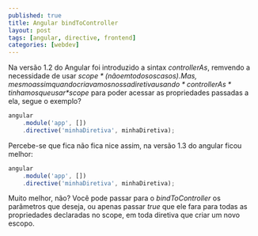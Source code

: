 ```yaml
---
published: true
title: Angular bindToController
layout: post
tags: [angular, directive, frontend]
categories: [webdev]
---
```

Na versão 1.2 do Angular foi introduzido a sintax *controllerAs*, remvendo a necessidade de usar *$scope* (não em todos os casos). Mas, mesmo assim quando criavamos nossa diretiva usando *controllerAs* tinhamos que usar *$scope* para poder acessar as propriedades passadas a ela, segue o exemplo?

```js
angular
	.module('app', [])
	.directive('minhaDiretiva', minhaDiretiva);
```

Percebe-se que fica não fica nice assim, na versão 1.3 do angular ficou melhor:
```js
angular
	.module('app', [])
	.directive('minhaDiretiva', minhaDiretiva);

```
Muito melhor, não? Você pode passar para o *bindToController* os parâmetros que deseja, ou apenas passar *true* que ele fara para todas as propriedades declaradas no scope, em toda diretiva que criar um novo escopo.